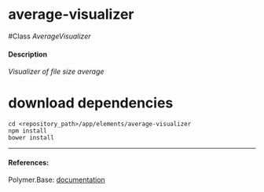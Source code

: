 average-visualizer
=========


#Class
*AverageVisualizer*

#### Description
*Visualizer of file size average*

# download dependencies
```
cd <repository_path>/app/elements/average-visualizer
npm install
bower install
```

____________
#### References:
Polymer.Base: [documentation](http://polymer.github.io/polymer/)



